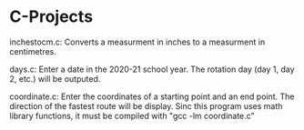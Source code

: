 # C-Projects
inchestocm.c: Converts a measurment in inches to a measurment in centimetres.

days.c: Enter a date in the 2020-21 school year. The rotation day (day 1, day 2, etc.) will be outputed.

coordinate.c: Enter the coordinates of a starting point and an end point. The direction of the fastest
route will be display. Sinc this program uses math library functions, it must be compiled with "gcc -lm coordinate.c"
